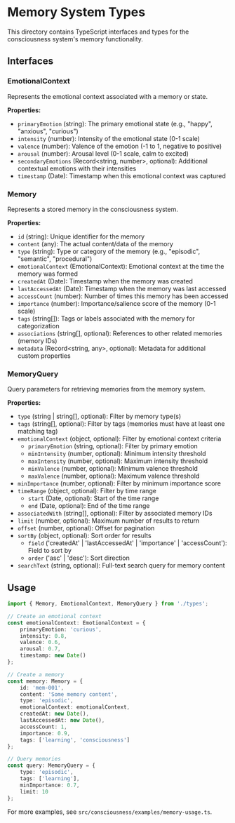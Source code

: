 # Memory System Types

This directory contains TypeScript interfaces and types for the consciousness system's memory functionality.

## Interfaces

### EmotionalContext

Represents the emotional context associated with a memory or state.

**Properties:**
- `primaryEmotion` (string): The primary emotional state (e.g., "happy", "anxious", "curious")
- `intensity` (number): Intensity of the emotional state (0-1 scale)
- `valence` (number): Valence of the emotion (-1 to 1, negative to positive)
- `arousal` (number): Arousal level (0-1 scale, calm to excited)
- `secondaryEmotions` (Record<string, number>, optional): Additional contextual emotions with their intensities
- `timestamp` (Date): Timestamp when this emotional context was captured

### Memory

Represents a stored memory in the consciousness system.

**Properties:**
- `id` (string): Unique identifier for the memory
- `content` (any): The actual content/data of the memory
- `type` (string): Type or category of the memory (e.g., "episodic", "semantic", "procedural")
- `emotionalContext` (EmotionalContext): Emotional context at the time the memory was formed
- `createdAt` (Date): Timestamp when the memory was created
- `lastAccessedAt` (Date): Timestamp when the memory was last accessed
- `accessCount` (number): Number of times this memory has been accessed
- `importance` (number): Importance/salience score of the memory (0-1 scale)
- `tags` (string[]): Tags or labels associated with the memory for categorization
- `associations` (string[], optional): References to other related memories (memory IDs)
- `metadata` (Record<string, any>, optional): Metadata for additional custom properties

### MemoryQuery

Query parameters for retrieving memories from the memory system.

**Properties:**
- `type` (string | string[], optional): Filter by memory type(s)
- `tags` (string[], optional): Filter by tags (memories must have at least one matching tag)
- `emotionalContext` (object, optional): Filter by emotional context criteria
  - `primaryEmotion` (string, optional): Filter by primary emotion
  - `minIntensity` (number, optional): Minimum intensity threshold
  - `maxIntensity` (number, optional): Maximum intensity threshold
  - `minValence` (number, optional): Minimum valence threshold
  - `maxValence` (number, optional): Maximum valence threshold
- `minImportance` (number, optional): Filter by minimum importance score
- `timeRange` (object, optional): Filter by time range
  - `start` (Date, optional): Start of the time range
  - `end` (Date, optional): End of the time range
- `associatedWith` (string[], optional): Filter by associated memory IDs
- `limit` (number, optional): Maximum number of results to return
- `offset` (number, optional): Offset for pagination
- `sortBy` (object, optional): Sort order for results
  - `field` ('createdAt' | 'lastAccessedAt' | 'importance' | 'accessCount'): Field to sort by
  - `order` ('asc' | 'desc'): Sort direction
- `searchText` (string, optional): Full-text search query for memory content

## Usage

```typescript
import { Memory, EmotionalContext, MemoryQuery } from './types';

// Create an emotional context
const emotionalContext: EmotionalContext = {
    primaryEmotion: 'curious',
    intensity: 0.8,
    valence: 0.6,
    arousal: 0.7,
    timestamp: new Date()
};

// Create a memory
const memory: Memory = {
    id: 'mem-001',
    content: 'Some memory content',
    type: 'episodic',
    emotionalContext: emotionalContext,
    createdAt: new Date(),
    lastAccessedAt: new Date(),
    accessCount: 1,
    importance: 0.9,
    tags: ['learning', 'consciousness']
};

// Query memories
const query: MemoryQuery = {
    type: 'episodic',
    tags: ['learning'],
    minImportance: 0.7,
    limit: 10
};
```

For more examples, see `src/consciousness/examples/memory-usage.ts`.
